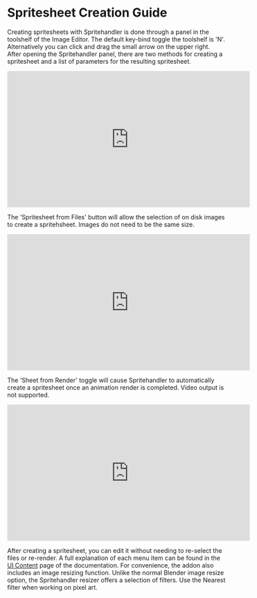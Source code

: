 # Spritesheet Creation Guide


Creating spritesheets with Spritehandler is done through a panel in the toolshelf of the Image Editor.
The default key-bind toggle the toolshelf is 'N'. Alternatively you can click and drag the small arrow on the upper right.
After opening the Spritehandler panel, there are two methods for creating a spritesheet and a list of parameters for the resulting spritesheet.

<iframe width="560" height="315" src="https://www.youtube.com/embed/GLIjY6-3pxE" title="YouTube video player" frameborder="0" allow="accelerometer; autoplay; clipboard-write; encrypted-media; gyroscope; picture-in-picture" allowfullscreen></iframe>

The 'Spritesheet from Files' button will allow the selection of on disk images to create a spritehsheet. Images do not need to be the same size.

<iframe width="560" height="315" src="https://www.youtube.com/embed/Os7za6L36wo" title="YouTube video player" frameborder="0" allow="accelerometer; autoplay; clipboard-write; encrypted-media; gyroscope; picture-in-picture" allowfullscreen></iframe>

The 'Sheet from Render' toggle will cause Spritehandler to automatically create a spritesheet once an animation render is completed. Video output is not supported.

<iframe width="560" height="315" src="https://www.youtube.com/embed/5jYJik9tnas" title="YouTube video player" frameborder="0" allow="accelerometer; autoplay; clipboard-write; encrypted-media; gyroscope; picture-in-picture" allowfullscreen></iframe>

After creating a spritesheet, you can edit it without needing to re-select the files or re-render.
A full explanation of each menu item can be found in the [UI Content](ui_contents.md) page of the documentation.
For convenience, the addon also includes an image resizing function. Unlike the normal Blender image resize option, the Spritehandler resizer offers a selection of filters. Use the Nearest filter when working on pixel art.